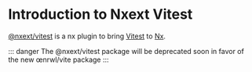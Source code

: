 # Introduction to Nxext Vitest

[@nxext/vitest](https://github.com/nxext/nx-extensions/tree/main/packages/vitest) is a nx plugin to bring [Vitest](https://vitest.dev) to [Nx](https://nx.dev/).

::: danger
The @nxext/vitest package will be deprecated soon in favor of the new œnrwl/vite package
:::
